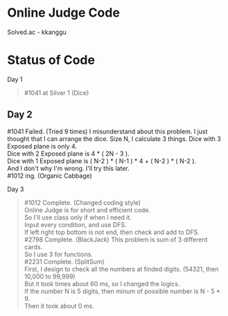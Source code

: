 Online Judge Code
================================

Solved.ac - kkanggu



# Status of Code

Day 1
>#1041 at Silver 1 (Dice)

## Day 2
#1041 Failed. (Tried 9 times)
    I misunderstand about this problem.
    I just thought that I can arrange the dice.
    Size N, I calculate 3 things.
    Dice with 3 Exposed plane is only 4.   
    Dice with 2 Exposed plane is 4 * ( 2N - 3 ).   
    Dice with 1 Exposed plane is ( N-2 ) * ( N-1 ) * 4 + ( N-2 ) * ( N-2 ).   
    And I don't why I'm wrong. I'll try this later.   
#1012 ing. (Organic Cabbage)

Day 3
>#1012 Complete. (Changed coding style)   
>Online Judge is for short and efficient code.   
>So I'll use class only if when I need it.   
>Input every condition, and use DFS.   
>If left right top bottom is not end, then check and add to DFS.   
>#2798 Complete. (BlackJack)
>This problem is sum of 3 different cards.   
>So I use 3 for functions.   
>#2231 Complete. (SplitSum)   
>First, I design to check all the numbers at finded digits. (54321, then 10,000 to 99,999)   
>But it took times about 60 ms, so I changed the logics.   
>If the number N is 5 digits, then minum of possible number is N - 5 * 9.   
>Then it took about 0 ms.
